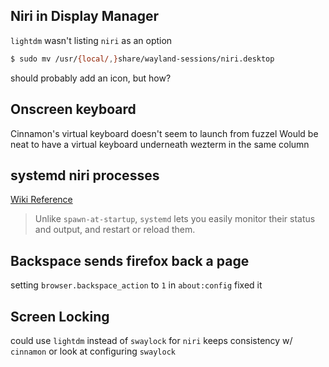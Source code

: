 ## Niri in Display Manager

`lightdm` wasn't listing `niri` as an option

```sh
$ sudo mv /usr/{local/,}share/wayland-sessions/niri.desktop
```

should probably add an icon, but how?


## Onscreen keyboard
Cinnamon's virtual keyboard doesn't seem to launch from fuzzel
Would be neat to have a virtual keyboard underneath wezterm in the same column


## systemd niri processes

[Wiki Reference](https://github.com/YaLTeR/niri/wiki/Example-systemd-Setup)

> Unlike `spawn-at-startup`, `systemd` lets you easily monitor their status and output, and restart or reload them.


## Backspace sends firefox back a page
setting `browser.backspace_action` to `1` in `about:config` fixed it


## Screen Locking
could use `lightdm` instead of `swaylock` for `niri`
keeps consistency w/ `cinnamon`
or look at configuring `swaylock`
